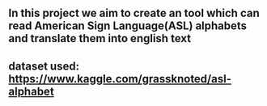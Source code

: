 
In this project we aim to create an tool which can read American Sign Language(ASL) alphabets and translate them into english text
---
dataset used: https://www.kaggle.com/grassknoted/asl-alphabet
---

